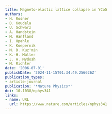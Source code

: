 ```yaml
---
title: Magneto-elastic lattice collapse in YCo5
authors:
- H. Rosner
- D. Koudela
- U. Schwarz
- A. Handstein
- M. Hanfland
- I. Opahle
- K. Koepernik
- M. D. Kuz'min
- K.-H. Müller
- J. A. Mydosh
- M. Richter
date: '2006-07-01'
publishDate: '2024-11-15T01:34:49.256626Z'
publication_types:
- article-journal
publication: '*Nature Physics*'
doi: 10.1038/nphys341
links:
- name: URL
  url: https://www.nature.com/articles/nphys341
---
```


